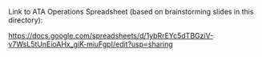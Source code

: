 Link to ATA Operations Spreadsheet (based on brainstorming slides in this directory): 

https://docs.google.com/spreadsheets/d/1ybRrEYc5dTBGziV-v7WsL5tUnEioAHx_giK-miuFgpI/edit?usp=sharing
